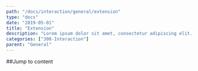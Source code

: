 ```yaml
---
path: "/docs/interaction/general/extension"
type: "docs"
date: "2019-05-01"
title: "Extension"
description: "Lorem ipsum dolor sit amet, consectetur adipiscing elit. Nunc tempus laoreet leo sit amet iaculis."
categories: ["300-Interaction"]
parent: "General"
---
```


##Jump to content

<demo>
  <div class="demo_item" data-iframe="demos/docs/interaction/general/jumptocontent" data-name="jumptocontent">
  </div>
</demo>
